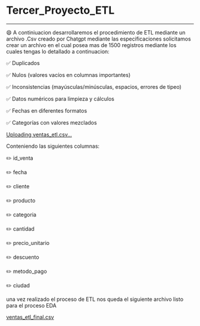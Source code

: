 # Tercer_Proyecto_ETL

-----------------------------------------
:smile:
A continiuacion desarrollaremos el procedimiento de ETL mediante un archivo .Csv creado por Chatgpt mediante las especificaciones solicitamos crear un archivo en el cual posea mas de 1500 registros mediante los cuales tengas lo detallado a continuacion: 

:white_check_mark: Duplicados

:white_check_mark: Nulos (valores vacíos en columnas importantes)

:white_check_mark: Inconsistencias (mayúsculas/minúsculas, espacios, errores de tipeo)

:white_check_mark: Datos numéricos para limpieza y cálculos

:white_check_mark: Fechas en diferentes formatos

:white_check_mark: Categorías con valores mezclados

[Uploading ventas_etl.csv…]()

Conteniendo las siguientes columnas:

:pencil2: id_venta

:pencil2: fecha

:pencil2: cliente

:pencil2: producto

:pencil2: categoria

:pencil2: cantidad

:pencil2: precio_unitario

:pencil2: descuento

:pencil2: metodo_pago

:pencil2: ciudad

una vez realizado el proceso de ETL nos queda el siguiente archivo listo para el proceso EDA

[ventas_etl_final.csv](https://github.com/user-attachments/files/22641530/ventas_etl_final.csv)
